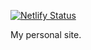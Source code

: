 [![Netlify Status](https://api.netlify.com/api/v1/badges/87b49e1b-7094-4a03-a3d6-c1928fe2c9ab/deploy-status)](https://app.netlify.com/sites/vibrant-wiles-9ba566/deploys)

My personal site.

